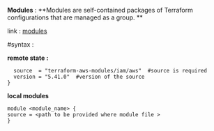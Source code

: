 **Modules** : **Modules are self-contained packages of Terraform configurations that are managed as a group. **

link : [modules](https://registry.terraform.io/browse/modules)

#syntax :

**remote state :**

``` module "iam" {     #resource name
  source  = "terraform-aws-modules/iam/aws"  #source is required
  version = "5.41.0"  #version of the source
}
```
**local modules**
```
module <module_name> {
source = <path to be provided where module file >
}
```
